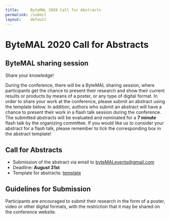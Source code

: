 ```yaml
---
title:     ByteMAL 2020 Call for Abstracts
permalink: /submit
layout:    default
---
```


# ByteMAL 2020 Call for Abstracts

## ByteMAL sharing session
Share your knowledge!

During the conference, there will be a ByteMAL sharing session, where participants get the chance to present their research and show their current results or products by means of a poster, or any type of digital format. In order to share your work at the conference, please submit an abstract using the template below. In addition, authors who submit an abstract will have a chance to present their work in a flash talk session during the conference. The submitted abstracts will be evaluated and nominated for a **7 minute** flash talk by the organizing committee. If you would like us to consider your abstract for a flash talk, please remember to tick the corresponding box in the abstract template!

## Call for Abstracts
- Submission of the abstract via email to byteMALevents@gmail.com
- Deadline: **August 31st**
- Template for abstracts: [template](https://github.com/bytemal/bytemal-2020/blob/master/ByteMAL2020_NAME_abstract_v2.docx?raw=true)

## Guidelines for Submission
Participants are encouraged to submit their research in the form of a poster, video or other digital formats, with the restriction that it may be shared on the conference website.



